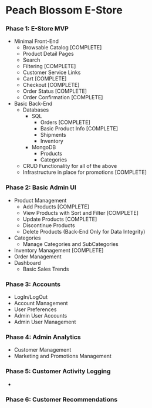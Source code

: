 # Peach Blossom E-Store

### Phase 1: E-Store MVP

-   Minimal Front-End
    -   Browsable Catalog [COMPLETE]
    -   Product Detail Pages
    -   Search
    -   Filtering [COMPLETE]
    -   Customer Service Links
    -   Cart [COMPLETE]
    -   Checkout [COMPLETE]
    -   Order Status [COMPLETE]
    -   Order Confirmation [COMPLETE]
-   Basic Back-End
    -   Databases
        -   SQL
            -   Orders [COMPLETE]
            -   Basic Product Info [COMPLETE]
            -   Shipments
            -   Inventory
        -   MongoDB
            -   Products
            -   Categories
    -   CRUD Functionality for all of the above
    -   Infrastructure in place for promotions [COMPLETE]

### Phase 2: Basic Admin UI

-   Product Management
    -   Add Products [COMPLETE]
    -   View Products with Sort and Filter [COMPLETE]
    -   Update Products [COMPLETE]
    -   Discontinue Products
    -   Delete Products (Back-End Only for Data Integrity)
-   Categories
    -   Manage Categories and SubCategories
-   Inventory Management [COMPLETE]
-   Order Management
-   Dashboard
    -   Basic Sales Trends

### Phase 3: Accounts

-   LogIn/LogOut
-   Account Management
-   User Preferences
-   Admin User Accounts
-   Admin User Management

### Phase 4: Admin Analytics

-   Customer Management
-   Marketing and Promotions Management

### Phase 5: Customer Activity Logging

-

### Phase 6: Customer Recommendations
